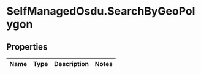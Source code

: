 # SelfManagedOsdu.SearchByGeoPolygon

## Properties
Name | Type | Description | Notes
------------ | ------------- | ------------- | -------------


